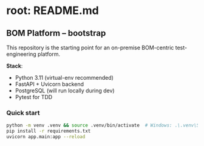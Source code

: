 # root: README.md
## BOM Platform – bootstrap

This repository is the starting point for an on-premise BOM-centric test-engineering platform.

**Stack**:  
- Python 3.11 (virtual-env recommended)  
- FastAPI + Uvicorn backend  
- PostgreSQL (will run locally during dev)  
- Pytest for TDD

### Quick start
```bash
python -m venv .venv && source .venv/bin/activate  # Windows: .\.venv\Scripts\activate
pip install -r requirements.txt
uvicorn app.main:app --reload
